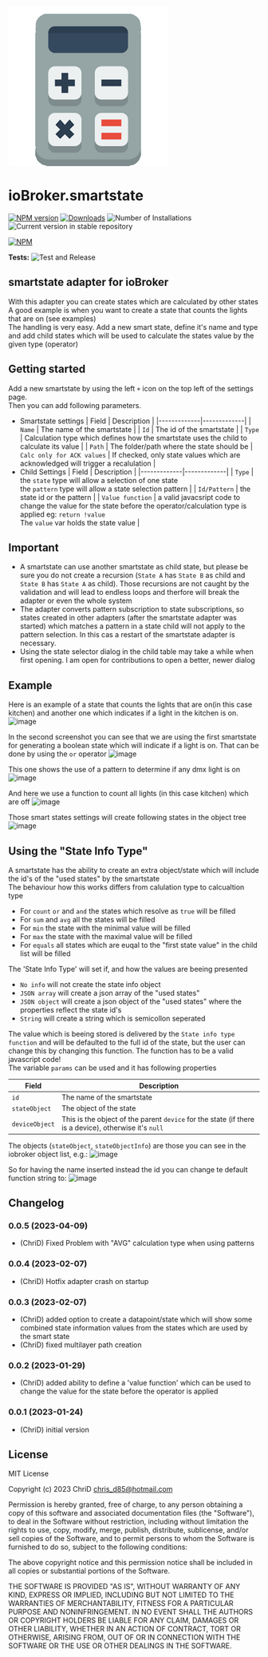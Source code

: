 ![Logo](admin/smartstate.png)
# ioBroker.smartstate

[![NPM version](https://img.shields.io/npm/v/iobroker.smartstate.svg)](https://www.npmjs.com/package/iobroker.smartstate)
[![Downloads](https://img.shields.io/npm/dm/iobroker.smartstate.svg)](https://www.npmjs.com/package/iobroker.smartstate)
![Number of Installations](https://iobroker.live/badges/smartstate-installed.svg)
![Current version in stable repository](https://iobroker.live/badges/smartstate-stable.svg)

[![NPM](https://nodei.co/npm/iobroker.smartstate.png?downloads=true)](https://nodei.co/npm/iobroker.smartstate/)

**Tests:** ![Test and Release](https://github.com/ChriD/ioBroker.smartstate/workflows/Test%20and%20Release/badge.svg)

## smartstate adapter for ioBroker

With this adapter you can create states which are calculated by other states<br>
A good example is when you want to create a state that counts the lights that are on (see examples)<br>
The handling is very easy. Add a new smart state, define it's name and type and add child states which will be used to calculate the states value by the given type (operator)


## Getting started

Add a new smartstate by using the left `+` icon on the top left of the settings page.<br>
Then you can add following parameters.

* Smartstate settings
    | Field | Description |
    |-------------|-------------|
    | `Name` | The name of the smartstate |
    | `Id` | The id of the smartstate |
    | `Type` | Calculation type which defines how the smartstate uses the child to calculate its value |
    | `Path` | The folder/path where the state should be
    | `Calc only for ACK values` | If checked, only state values which are acknowledged will trigger a recalulation |
* Child Settings
    | Field | Description |
    |-------------|-------------|
    | `Type` | the `state` type will allow a selection of one state<br>the `pattern` type will allow a state selection pattern |
    | `Id/Pattern` | the state id or the pattern |
    | `Value function` | a valid javacsript code to change the value for the state before the operator/calculation type is applied eg: `return !value`<br>The `value` var holds the state value |

## Important  

* A smartstate can use another smartstate as child state, but please be sure you do not create a recursion (`State A` has `State B` as child and `State B` has `State A` as child).
Those recursions are not caught by the validation and will lead to endless loops and therfore will break the adapter or even the whole system 
* The adapter converts pattern subscription to state subscriptions, so states created in other adapters (after the smartstate adapter was started) which matches a pattern in a state child will not apply to the pattern selection. In this cas a restart of the smartstate adapter is necessary.
* Using the state selector dialog in the child table may take a while when first opening. I am open for contributions to open a better, newer dialog

## Example  

Here is an example of a state that counts the lights that are on(in this case kitchen) and another one which indicates if a light in the kitchen is on.
![image](https://user-images.githubusercontent.com/2505067/214155576-2b271ef3-52f7-4102-997c-f196e87ccafc.png)

In the second screenshot you can see that we are using the first smartstate for generating a boolean state which will indicate if a light is on. That can be done by using the `or` operator
![image](https://user-images.githubusercontent.com/2505067/214155618-2c963898-1efd-46f1-becf-6818543240f1.png)

This one shows the use of a pattern to determine if any dmx light is on
![image](https://user-images.githubusercontent.com/2505067/214383174-d4d23091-d2fb-4a86-a294-998a0af54dc9.png)

And here we use a function to count all lights (in this case kitchen) which are off
![image](https://user-images.githubusercontent.com/2505067/215353732-b209acb6-13d1-4e92-8158-9d4e8692d5bd.png)

Those smart states settings will create following states in the object tree
![image](https://user-images.githubusercontent.com/2505067/214383091-577a1dc9-10a5-4478-af3f-a8374a5a8487.png)

## Using the "State Info Type"
A smartstate has the ability to create an extra object/state which will include the id's of the "used states" by the smartstate<br>
The behaviour how this works differs from calulation type to calcualtion type
* For `count` `or` and `and` the states which resolve as `true` will be filled
* For `sum` and `avg` all the states will be filled
* For `min` the state with the minimal value will be filled
* For `max` the state with the maximal value will be filled
* For `equals` all states which are euqal to the "first state value" in the child list will be filled

The 'State Info Type' will set if, and how the values are beeing presented
* `No info` will not create the state info object
* `JSON array` will create a json array of the "used states"
* `JSON object` will create a json object of the "used states" where the properties reflect the state id's
* `String` will create a string which is semicollon seperated

The value which is beeing stored is delivered by the `State info type function` and will be defaulted to the full id of the state, but the user can change this by changing this function. The function has to be a valid javascript code!<br>
The variable `params` can be used and it has following properties

| Field | Description |
|-------------|-------------|
| `id` | The name of the smartstate |
| `stateObject` | The object of the state |
| `deviceObject` | This is the object of the parent `device` for the state (if there is a device), otherwise it's `null` |
  
The objects (`stateObject`, `stateObjectInfo`) are those you can see in the iobroker object list, e.g.:
![image](https://user-images.githubusercontent.com/2505067/217324484-feffe2b6-06f2-47c7-a06a-42b738bb48d5.png)

So for having the name inserted instead the id you can change te default function string to:
![image](https://user-images.githubusercontent.com/2505067/217325001-2633f893-6a96-492d-b081-394b3cd5d55a.png)


## Changelog
<!--
    Placeholder for the next version (at the beginning of the line):
    ### **WORK IN PROGRESS**
-->
### 0.0.5 (2023-04-09)
-   (ChriD) Fixed Problem with "AVG" calculation type when using patterns

### 0.0.4 (2023-02-07)
-   (ChriD) Hotfix adapter crash on startup

### 0.0.3 (2023-02-07)

-   (ChriD) added option to create a datapoint/state which will show some combined state information values from the states which are used by the smart state
-   (ChriD) fixed multilayer path creation

### 0.0.2 (2023-01-29)

-   (ChriD) added ability to define a 'value function' which can be used to change the value for the state before the operator is applied

### 0.0.1 (2023-01-24)

-   (ChriD) initial version

## License
MIT License

Copyright (c) 2023 ChriD <chris_d85@hotmail.com>

Permission is hereby granted, free of charge, to any person obtaining a copy
of this software and associated documentation files (the "Software"), to deal
in the Software without restriction, including without limitation the rights
to use, copy, modify, merge, publish, distribute, sublicense, and/or sell
copies of the Software, and to permit persons to whom the Software is
furnished to do so, subject to the following conditions:

The above copyright notice and this permission notice shall be included in all
copies or substantial portions of the Software.

THE SOFTWARE IS PROVIDED "AS IS", WITHOUT WARRANTY OF ANY KIND, EXPRESS OR
IMPLIED, INCLUDING BUT NOT LIMITED TO THE WARRANTIES OF MERCHANTABILITY,
FITNESS FOR A PARTICULAR PURPOSE AND NONINFRINGEMENT. IN NO EVENT SHALL THE
AUTHORS OR COPYRIGHT HOLDERS BE LIABLE FOR ANY CLAIM, DAMAGES OR OTHER
LIABILITY, WHETHER IN AN ACTION OF CONTRACT, TORT OR OTHERWISE, ARISING FROM,
OUT OF OR IN CONNECTION WITH THE SOFTWARE OR THE USE OR OTHER DEALINGS IN THE
SOFTWARE.
